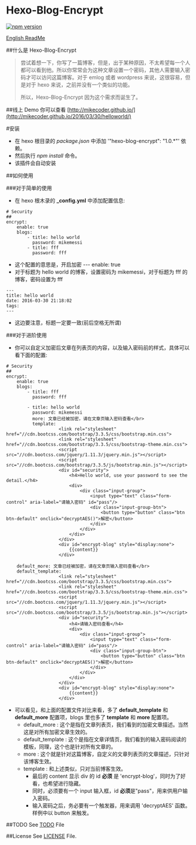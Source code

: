 Hexo-Blog-Encrypt
===
[![npm version](https://badge.fury.io/js/hexo-blog-encrypt.svg)](https://badge.fury.io/js/hexo-blog-encrypt)

[English ReadMe](./ReadMe.md)

##什么是 Hexo-Blog-Encrypt
> 尝试着想一下，你写了一篇博客，但是，出于某种原因，不太希望每一个人都可以看到他。所以你常常会为这种文章设置一个密码，其他人需要输入密码才可以访问这篇博客。对于 emlog 或者 wordpress 来说，这很容易，但是对于 hexo 来说，之前并没有一个类似的功能。
>
> 所以，Hexo-Blog-Encrypt 因为这个需求而诞生了。

##线上 Demo
你可以查看 [http://mikecoder.github.io/](http://mikecoder.github.io/2016/03/30/helloworld/)

#安装
+ 在 hexo 根目录的 *package.json* 中添加 '"hexo-blog-encrypt": "1.0.\*"' 依赖。
+ 然后执行 *npm install* 命令。
+ 该插件会自动安装

##如何使用

###对于简单的使用
+ 在 hexo 根木录的 **_config.yml** 中添加配置信息:

```
# Security
##
encrypt:
    enable: true
    blogs:
        - title: hello world
          password: mikemessi
        - title: fff
          password: fff
```

+ 这个配置的意思是，开启加密 --- enable: true
+ 对于标题为 hello world 的博客，设置密码为 mikemessi，对于标题为 fff 的博客，密码设置为 fff

```
---
title: hello world
date: 2016-03-30 21:18:02
tags:
---
```
+ 这边要注意，标题一定要一致(前后空格无所谓)

###对于进阶使用
+ 你可以自定义加密后文章在列表页的内容，以及输入密码前的样式，具体可以看下面的配置:

```
# Security
##
encrypt:
    enable: true
    blogs:
        - title: fff
          password: fff

        - title: hello world
          password: mikemessi
          more: 文章已经被加密，请在文章页输入密码查看</br>
          template:
                    <link rel="stylesheet" href="//cdn.bootcss.com/bootstrap/3.3.5/css/bootstrap.min.css">
                    <link rel="stylesheet" href="//cdn.bootcss.com/bootstrap/3.3.5/css/bootstrap-theme.min.css">
                    <script src="//cdn.bootcss.com/jquery/1.11.3/jquery.min.js"></script>
                    <script src="//cdn.bootcss.com/bootstrap/3.3.5/js/bootstrap.min.js"></script>
                    <div id="security">
                        <h4>Hello world, use your password to see the detail.</h4>
                        <div>
                            <div class="input-group">
                                <input type="text" class="form-control" aria-label="请输入密码" id="pass"/>
                                <div class="input-group-btn">
                                    <button type="button" class="btn btn-default" onclick="decryptAES()">解密</button>
                                </div>
                            </div>
                        </div>
                    </div>
                    <div id="encrypt-blog" style="display:none">
                        {{content}}
                    </div>

    default_more: 文章已经被加密，请在文章页输入密码查看</br>
    default_template:
                    <link rel="stylesheet" href="//cdn.bootcss.com/bootstrap/3.3.5/css/bootstrap.min.css">
                    <link rel="stylesheet" href="//cdn.bootcss.com/bootstrap/3.3.5/css/bootstrap-theme.min.css">
                    <script src="//cdn.bootcss.com/jquery/1.11.3/jquery.min.js"></script>
                    <script src="//cdn.bootcss.com/bootstrap/3.3.5/js/bootstrap.min.js"></script>
                    <div id="security">
                        <h4>请输入密码查看</h4>
                        <div>
                            <div class="input-group">
                                <input type="text" class="form-control" aria-label="请输入密码" id="pass"/>
                                <div class="input-group-btn">
                                    <button type="button" class="btn btn-default" onclick="decryptAES()">解密</button>
                                </div>
                            </div>
                        </div>
                    </div>
                    <div id="encrypt-blog" style="display:none">
                        {{content}}
                    </div>
```

+ 可以看见，和上面的配置文件对比来看，多了 **default_template** 和 **default_more** 配置项，blogs 里也多了 **template** 和 **more** 配置项。
    + default_more : 这个是指在文章列表页，我们看到的加密文章描述。当然这是对所有加密文章生效的。
    + default_template : 这个是指在文章详情页，我们看到的输入密码阅读的模板，同理，这个也是针对所有文章的。
    + more : 这个就是针对这篇博客，自定义的文章列表页的文章描述，只针对该博客生效。
    + template : 和上述类似，只对当前博客生效。
        + 最后的 content 显示 div 的 id **必须** 是 'encrypt-blog'，同时为了好看，也希望进行隐藏。
        + 同时，必须要有一个 input 输入框，id **必须**是"pass"，用来供用户输入密码。
        + 输入密码之后，务必要有一个触发器，用来调用 'decryptAES' 函数。样例中以 button 来触发。

##TODO
See [TODO](./TODO.md) File

##License
See [LICENSE](./LICENSE) File.
